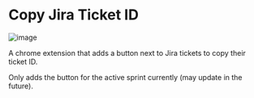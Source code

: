 # Copy Jira Ticket ID

![image](https://user-images.githubusercontent.com/4729966/208930320-84365c98-6502-40ff-893d-d51436a68485.png)

A chrome extension that adds a button next to Jira tickets to copy their ticket ID.

Only adds the button for the active sprint currently (may update in the future).
